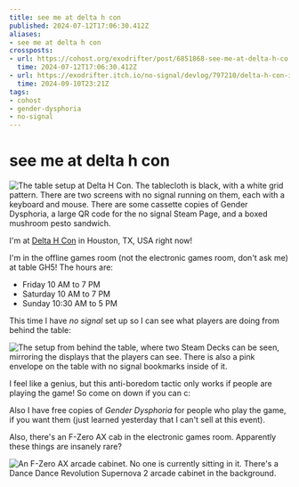 ```yaml
---
title: see me at delta h con
published: 2024-07-12T17:06:30.412Z
aliases:
- see me at delta h con
crossposts:
- url: https://cohost.org/exodrifter/post/6851868-see-me-at-delta-h-co
  time: 2024-07-12T17:06:30.412Z
- url: https://exodrifter.itch.io/no-signal/devlog/797210/delta-h-con-is-a-mess
  time: 2024-09-10T23:21Z
tags:
- cohost
- gender-dysphoria
- no-signal
---
```


# see me at delta h con

![The table setup at Delta H Con. The tablecloth is black, with a white grid pattern. There are two screens with no signal running on them, each with a keyboard and mouse. There are some cassette copies of Gender Dysphoria, a large QR code for the no signal Steam Page, and a boxed mushroom pesto sandwich.](20240712170630-table.jpg)

I'm at [Delta H Con](https://deltahcon.com/) in Houston, TX, USA right now!

I'm in the offline games room (not the electronic games room, don't ask me) at table GH5! The hours are:
- Friday 10 AM to 7 PM
- Saturday 10 AM to 7 PM
- Sunday 10:30 AM to 5 PM

This time I have _no signal_ set up so I can see what players are doing from behind the table:

![The setup from behind the table, where two Steam Decks can be seen, mirroring the displays that the players can see. There is also a pink envelope on the table with no signal bookmarks inside of it.](20240712170630-back.jpg)

I feel like a genius, but this anti-boredom tactic only works if people are playing the game! So come on down if you can c:

Also I have free copies of _Gender Dysphoria_ for people who play the game, if you want them (just learned yesterday that I can't sell at this event).

Also, there's an F-Zero AX cab in the electronic games room. Apparently these things are insanely rare?

![An F-Zero AX arcade cabinet. No one is currently sitting in it. There's a Dance Dance Revolution Supernova 2 arcade cabinet in the background.](20240712170630-fzero.jpg)
